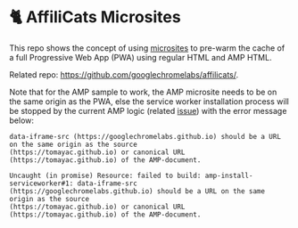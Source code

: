 # 🐈 AffiliCats Microsites

This repo shows the concept of using [microsites](https://en.wikipedia.org/wiki/Microsite)
to pre-warm the cache of a full Progressive Web App (PWA) using regular HTML and AMP HTML.

Related repo: https://github.com/googlechromelabs/affilicats/.

Note that for the AMP sample to work, the AMP microsite needs to be on the same origin
as the PWA, else the service worker installation process will be stopped by the current
AMP logic (related [issue](https://github.com/ampproject/amphtml/issues/18055))
with the error message below:

```
data-iframe-src (https://googlechromelabs.github.io) should be a URL on the same origin as the source
(https://tomayac.github.io) or canonical URL (https://tomayac.github.io) of the AMP-document.

Uncaught (in promise) Resource: failed to build: amp-install-serviceworker#1: data-iframe-src
(https://googlechromelabs.github.io) should be a URL on the same origin as the source
(https://tomayac.github.io) or canonical URL (https://tomayac.github.io) of the AMP-document.
```
